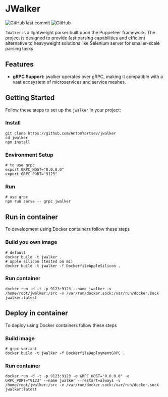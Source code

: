 # JWalker

![GitHub last commit](https://img.shields.io/github/last-commit/antonyartsev/jwalker)
![GitHub](https://img.shields.io/github/license/antonyartsev/jwalker)

`JWalker` is a lightweight parser built upon the Puppeteer framework. The project is designed to provide fast parsing capabilities and efficient alternative to heavyweight solutions like Selenium server for smaller-scale parsing tasks

## Features

- **gRPC Support:** jwalker operates over gRPC, making it compatible with a vast ecosystem of microservices and service meshes.

## Getting Started
Follow these steps to set up the `jwalker` in your project:

### Install

```shell
git clone https://github.com/AntonYartsev/jwalker
cd jwalker
npm install
```

### Environment Setup
```shell
# to use grpc
export GRPC_HOST="0.0.0.0"
export GRPC_PORT="9123"
```

### Run
```shell
# use grpc
npm run serve -- grpc jwalker
```

## Run in container
To development using Docker containers follow these steps

### Build you own image
```shell
# default
docker build -t jwalker .
# apple silicon (tested on m1)
docker build -t jwalker -f DockerfileAppleSilicon .
```

### Run container
```shell
docker run -d -t -p 9123:9123 --name jwalker -v /home/root/jwalker:/src -v /var/run/docker.sock:/var/run/docker.sock jwalker:latest
```

## Deploy in container
To deploy using Docker containers follow these steps

### Build image
```shell
# grpc variant
docker build -t jwalker -f DockerfileDeploymentGRPC .
```

### Run container
```shell
docker run -d -t -p 9123:9123 -e GRPC_HOST="0.0.0.0" -e GRPC_PORT="9123" --name jwalker --restart=always -v /home/root/jwalker:/src -v /var/run/docker.sock:/var/run/docker.sock jwalker:latest
```
